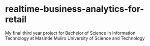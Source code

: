 # realtime-business-analytics-for-retail
My final third year project for Bachelor of Science in Information Technology at Masinde Muliro University of Science and Technology
